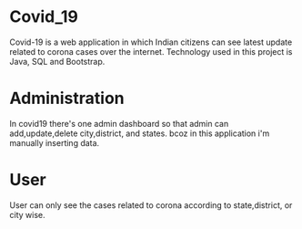 # Covid_19

Covid-19 is a web application in which Indian citizens can see latest update related to corona cases over the internet. Technology used in this project is Java, SQL and Bootstrap.

# Administration

In covid19 there's one admin dashboard so that admin can add,update,delete city,district, and states. bcoz in this application i'm manually inserting data.

# User

User can only see the cases related to corona according to state,district, or city wise.
